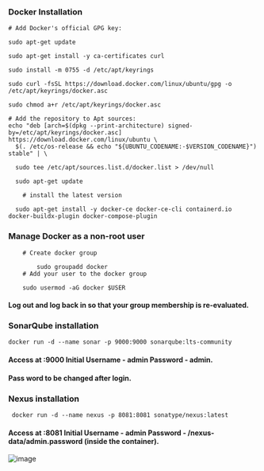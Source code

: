 
### __Docker Installation__

    # Add Docker's official GPG key:
    
    sudo apt-get update
    
    sudo apt-get install -y ca-certificates curl
    
    sudo install -m 0755 -d /etc/apt/keyrings
    
    sudo curl -fsSL https://download.docker.com/linux/ubuntu/gpg -o /etc/apt/keyrings/docker.asc
    
    sudo chmod a+r /etc/apt/keyrings/docker.asc

    # Add the repository to Apt sources:
    echo "deb [arch=$(dpkg --print-architecture) signed-by=/etc/apt/keyrings/docker.asc] https://download.docker.com/linux/ubuntu \
      $(. /etc/os-release && echo "${UBUNTU_CODENAME:-$VERSION_CODENAME}") stable" | \
  
      sudo tee /etc/apt/sources.list.d/docker.list > /dev/null

      sudo apt-get update

        # install the latest version
        
      sudo apt-get install -y docker-ce docker-ce-cli containerd.io docker-buildx-plugin docker-compose-plugin

### __Manage Docker as a non-root user__

        # Create docker group

            sudo groupadd docker
        # Add your user to the docker group
        
        sudo usermod -aG docker $USER

#### Log out and log back in so that your group membership is re-evaluated.

### SonarQube installation

    docker run -d --name sonar -p 9000:9000 sonarqube:lts-community

#### Access at <vm-public-ip-address>:9000   Initial Username - admin Password - admin.

#### Pass word to be changed after login.

### Nexus installation

     docker run -d --name nexus -p 8081:8081 sonatype/nexus:latest

#### Access at <vm-public-ip-address>:8081  Initial Username - admin Password - /nexus-data/admin.password (inside the container).

![image](https://github.com/user-attachments/assets/c815db66-0acc-46a7-b40b-6be3f62267ac)

